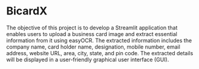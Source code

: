 # BicardX
The objective of this project is to develop a Streamlit application that enables users to upload a business card image and extract essential information from it using easyOCR. The extracted information includes the company name, card holder name, designation, mobile number, email address, website URL, area, city, state, and pin code. The extracted details will be displayed in a user-friendly graphical user interface (GUI).
